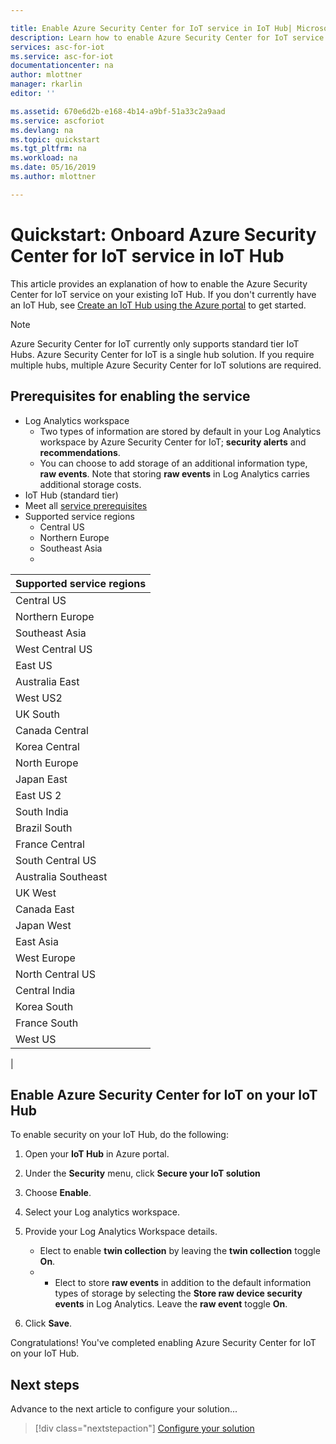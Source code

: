 ```yaml
---

title: Enable Azure Security Center for IoT service in IoT Hub| Microsoft Docs
description: Learn how to enable Azure Security Center for IoT service in your IoT Hub.
services: asc-for-iot
ms.service: asc-for-iot
documentationcenter: na
author: mlottner
manager: rkarlin
editor: ''

ms.assetid: 670e6d2b-e168-4b14-a9bf-51a33c2a9aad
ms.service: ascforiot
ms.devlang: na
ms.topic: quickstart
ms.tgt_pltfrm: na
ms.workload: na
ms.date: 05/16/2019
ms.author: mlottner

---
```


# Quickstart: Onboard Azure Security Center for IoT service in IoT Hub

This article provides an explanation of how to enable the Azure Security Center for IoT service on your existing IoT Hub. If you don't currently have an IoT Hub, see [Create an IoT Hub using the Azure portal](https://docs.microsoft.com/en-us/azure/iot-hub/iot-hub-create-through-portal) to get started. 

> [!NOTE]
> Azure Security Center for IoT currently only supports standard tier IoT Hubs.
> Azure Security Center for IoT is a single hub solution. If you require multiple hubs, multiple Azure Security Center for IoT solutions are required. 

## Prerequisites for enabling the service

- Log Analytics workspace
  - Two types of information are stored by default in your Log Analytics workspace by Azure Security Center for IoT; **security alerts** and **recommendations**. 
  - You can choose to add storage of an additional information type, **raw events**. Note that storing **raw events** in Log Analytics carries additional storage costs. 
- IoT Hub (standard tier)
- Meet all [service prerequisites](service-prerequisites.md) 
- Supported service regions
  - Central US
  - Northern Europe
  - Southeast Asia
  - 

| Supported service regions | 
| --- | 
| Central US |
| Northern Europe|
| Southeast Asia|
| West Central US | 
| East US|
| Australia East|
| West US2|
| UK South|
| Canada Central|
| Korea Central|
| North Europe|
| Japan East|
| East US 2|
| South India|
| Brazil South|
| France Central|
| South Central US|
| Australia Southeast|
| UK West|
| Canada East|
| Japan West|
| East Asia|
| West Europe|
| North Central US|
| Central India|
| Korea South|
| France South|
| West US|
|

## Enable Azure Security Center for IoT on your IoT Hub 

To enable security on your IoT Hub, do the following: 

1. Open your **IoT Hub** in Azure portal. 
1. Under the **Security** menu, click **Secure your IoT solution**
1. Choose **Enable**. 
1. Select your Log analytics workspace.
1. Provide your Log Analytics Workspace details. 
   - Elect to enable **twin collection** by leaving the **twin collection** toggle **On**.
   - - Elect to store **raw events** in addition to the default information types of storage by selecting the **Store raw device security events** in Log Analytics. Leave the **raw event** toggle **On**. 
    
1. Click **Save**. 

Congratulations! You've completed enabling Azure Security Center for IoT on your IoT Hub. 

## Next steps

Advance to the next article to configure your solution...

> [!div class="nextstepaction"]
> [Configure your solution](quickstart-configure-your-solution.md)
